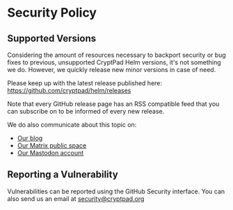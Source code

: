 # Security Policy

## Supported Versions

Considering the amount of resources necessary to backport security or bug fixes to previous, unsupported CryptPad Helm versions, it's not something we do.
However, we quickly release new minor versions in case of need.

Please keep up with the latest release published here: https://github.com/cryptpad/helm/releases

Note that every GitHub release page has an RSS compatible feed that you can subscribe on to be informed of every new release.

We do also communicate about this topic on:
- [Our blog](https://blog.cryptpad.org)
- [Our Matrix public space](https://matrix.to/#/#cryptpad:matrix.xwiki.com)
- [Our Mastodon account](https://fosstodon.org/@cryptpad)

## Reporting a Vulnerability

Vulnerabilities can be reported using the GitHub Security interface. You can also send us an email at security@cryptpad.org
